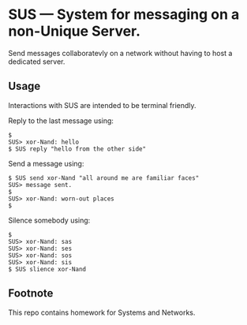 # SUS — System for messaging on a non-Unique Server.
Send messages collaboratevly on a network without having to host a dedicated server.

## Usage
Interactions with SUS are intended to be terminal friendly.

Reply to the last message using:
```
$
SUS> xor-Nand: hello
$ SUS reply "hello from the other side"
```

Send a message using:
```
$ SUS send xor-Nand "all around me are familiar faces"
SUS> message sent.
$ 
SUS> xor-Nand: worn-out places
$
```

Silence somebody using:
```
$
SUS> xor-Nand: sas
SUS> xor-Nand: ses
SUS> xor-Nand: sos
SUS> xor-Nand: sis
$ SUS slience xor-Nand
```

## Footnote
This repo contains homework for Systems and Networks.
